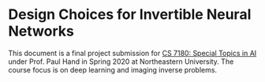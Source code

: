 # Design Choices for Invertible Neural Networks

This document is a final project submission for [CS 7180: Special Topics in AI](http://khoury.northeastern.edu/home/hand/teaching/cs7180-spring-2020/index.html) under Prof. Paul Hand in Spring 2020 at Northeastern University. The course focus is on deep learning and imaging inverse problems.
